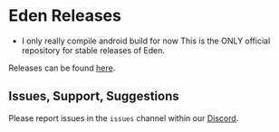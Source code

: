 # Eden Releases
* I only really compile android build for now
This is the ONLY official repository for stable releases of Eden.

Releases can be found [here](https://github.com/eden-emulator/Releases/releases).

## Issues, Support, Suggestions
Please report issues in the `issues` channel within our [Discord](https://discord.gg/edenemu).
